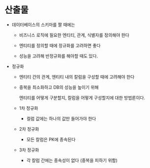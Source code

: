 # 산출물
- 데이터베이스의 스키마를 짤 때에는 

  - 비즈니스 로직에 필요한 엔티티, 관계, 식별자를 정의해야 한다

  - 엔티티를 정의할 때에 정규화를 고려하면 좋다

  - 성능을 고려해 반정규화를 해야할 때도 있다. 

    

- 정규화

  - 엔티티 간의 관계, 엔티티 내의 칼럼을 구성할 때에 고려해야 한다

  - 중복을 최소화하고 DB의 성능을 높이기 위해 

    엔티티를 어떻게 구분할지, 칼럼을 어떻게 구성할지에 대한 방법론이다.

  - 1차 정규화 

    - 컬럼 값에는 하나의 값만 들어가야 한다 

  - 2차 정규화

    - 모든 칼럼은 PK에 종속된다

  - 3차 정규화

    - 각 칼럼 간에는 종속성이 없다 (중복을 피하기 위함)





